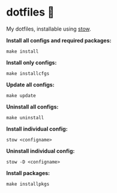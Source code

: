 # dotfiles :open_file_folder:
My dotfiles, installable using [stow](http://www.gnu.org/software/stow/ "GNU Stow").


__Install all configs and required packages:__

`make install`

__Install only configs:__

`make installcfgs`

__Update all configs:__ 

`make update`

 __Uninstall all configs:__
 
`make uninstall`

__Install individual config:__

`stow <configname>`

__Uninstall individual config:__

`stow -D <configname>`

__Install packages:__


`make installpkgs`

